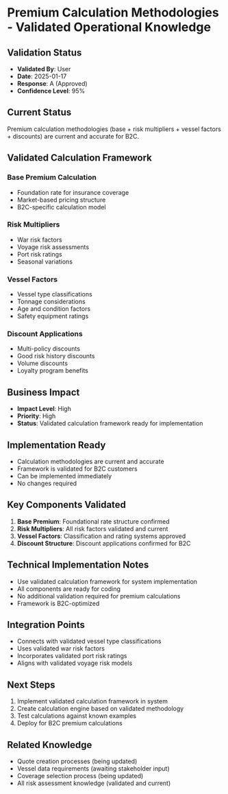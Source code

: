 # Premium Calculation Methodologies - Validated Operational Knowledge

## Validation Status
- **Validated By**: User
- **Date**: 2025-01-17
- **Response**: A (Approved)
- **Confidence Level**: 95%

## Current Status
Premium calculation methodologies (base + risk multipliers + vessel factors + discounts) are current and accurate for B2C.

## Validated Calculation Framework

### Base Premium Calculation
- Foundation rate for insurance coverage
- Market-based pricing structure
- B2C-specific calculation model

### Risk Multipliers
- War risk factors
- Voyage risk assessments
- Port risk ratings
- Seasonal variations

### Vessel Factors
- Vessel type classifications
- Tonnage considerations
- Age and condition factors
- Safety equipment ratings

### Discount Applications
- Multi-policy discounts
- Good risk history discounts
- Volume discounts
- Loyalty program benefits

## Business Impact
- **Impact Level**: High
- **Priority**: High
- **Status**: Validated calculation framework ready for implementation

## Implementation Ready
- Calculation methodologies are current and accurate
- Framework is validated for B2C customers
- Can be implemented immediately
- No changes required

## Key Components Validated
1. **Base Premium**: Foundational rate structure confirmed
2. **Risk Multipliers**: All risk factors validated and current
3. **Vessel Factors**: Classification and rating systems approved
4. **Discount Structure**: Discount applications confirmed for B2C

## Technical Implementation Notes
- Use validated calculation framework for system implementation
- All components are ready for coding
- No additional validation required for premium calculations
- Framework is B2C-optimized

## Integration Points
- Connects with validated vessel type classifications
- Uses validated war risk factors
- Incorporates validated port risk ratings
- Aligns with validated voyage risk models

## Next Steps
1. Implement validated calculation framework in system
2. Create calculation engine based on validated methodology
3. Test calculations against known examples
4. Deploy for B2C premium calculations

## Related Knowledge
- Quote creation processes (being updated)
- Vessel data requirements (awaiting stakeholder input)
- Coverage selection process (being updated)
- All risk assessment knowledge (validated and current)